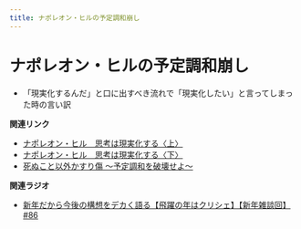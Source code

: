 ```yaml
---
title: ナポレオン・ヒルの予定調和崩し
---
```


# ナポレオン・ヒルの予定調和崩し


-   「現実化するんだ」と口に出すべき流れで「現実化したい」と言ってしまった時の言い訳

**関連リンク**

-   [ナポレオン・ヒル　思考は現実化する〈上〉](https://amzn.to/3pUXRJm)
-   [ナポレオン・ヒル　思考は現実化する〈下〉](https://amzn.to/3zt3Bx4)
-   [死ぬこと以外かすり傷
    ～予定調和を破壊せよ～](https://amzn.to/3zmF24N)

**関連ラジオ**

-   [新年だから今後の構想をデカく語る【飛躍の年はクリシェ】【新年雑談回】#86](https://www.youtube.com/watch?v=hyHkEbZDWmo)
